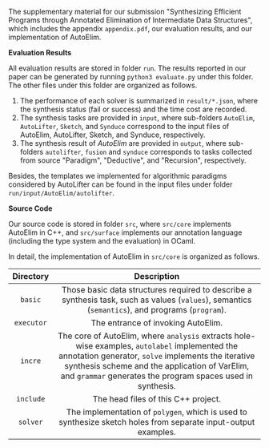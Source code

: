 The supplementary material for our submission "Synthesizing Efficient Programs through Annotated Elimination of Intermediate Data Structures", which includes the appendix `appendix.pdf`, our evaluation results, and our implementation of AutoElim.

**Evaluation Results**

All evaluation results are stored in folder `run`. The results reported in our paper can be generated by running `python3 evaluate.py` under this folder. The other files under this folder are organized as follows.
1. The performance of each solver is summarized in `result/*.json`, where the synthesis status (fail or success) and the time cost are recorded. 
2. The synthesis tasks are provided in `input`, where sub-folders `AutoElim`, `AutoLifter`, `Sketch`, and `Synduce` correspond to the input files of AutoElim, AutoLifter, Sketch, and Synduce, respectively. 
3. The synthesis result of *AutoElim* are provided in `output`, where sub-folders `autolifter`, `fusion` and `synduce` corresponds to tasks collected from source "Paradigm", "Deductive", and "Recursion", respectively.

Besides, the templates we implemented for algorithmic paradigms considered by AutoLifter can be found in the input files under folder `run/input/AutoElim/autolifter`.

**Source Code**

Our source code is stored in folder `src`, where `src/core` implements AutoElim in C++, and `src/surface` implements our annotation language (including the type system and the evaluation) in OCaml.

In detail, the implementation of AutoElim in `src/core` is organized as follows.

| Directory  |               Description                |
| :--------: | :--------------------------------------: |
|  `basic`   | Those basic data structures required to describe a synthesis task, such as values (`values`), semantics (`semantics`), and programs (`program`). |
| `executor` |    The entrance of invoking AutoElim.    |
|  `incre`   | The core of AutoElim, where `analysis` extracts hole-wise examples, `autolabel` implemented the annotation generator, `solve` implements the iterative synthesis scheme and the application of VarElim, and  `grammar` generates the program spaces used in synthesis. |
| `include`  |   The head files of this C++ project.    |
|  `solver`  | The implementation of `polygen`, which is used to synthesize sketch holes from separate input-output examples. |
